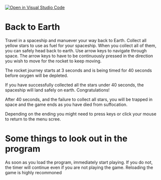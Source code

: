 [![Open in Visual Studio Code](https://classroom.github.com/assets/open-in-vscode-c66648af7eb3fe8bc4f294546bfd86ef473780cde1dea487d3c4ff354943c9ae.svg)](https://classroom.github.com/online_ide?assignment_repo_id=7931423&assignment_repo_type=AssignmentRepo)
# Back to Earth 

Travel in a spaceship and manuever your way back to Earth. Collect all yellow stars to use as fuel for your spaceship. When you collect all of them, you can safely head back to earth. Use arrow keys to navigate through space. The arrow keys to have to be continuously pressed in the direction you wish to move for the rocket to keep moving. 

The rocket journey starts at 3 seconds and is being timed for 40 seconds before oxygen will be depleted. 

If you have successfully collected all the stars under 40 seconds, the spaceship will land safely on earth. Congratulations!

After 40 seconds, and the failure to collect all stars, you will be trapped in space and the game ends as you have died from suffocation. 

Depending on the ending you might need to press keys or click your mouse to return to the menu scree.

# Some things to look out in the program

As soon as you load the program, immediately start playing. If you do not, the timer will continue even if you are not playing the game. Reloading the game is highly recommoned
